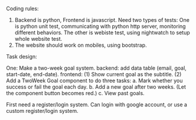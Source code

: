 Coding rules:
1. Backend is python, Frontend is javascript. Need two types of tests:
   One is python unit test, communicating with python http server, monitoring
   different behaviors. The other is webiste test, using nightwatch to setup
   whole website test.
2. The website should work on mobiles, using bootstrap.

Task design:

One: Make a two-week goal system.
backend: add data table (email, goal, start-date, end-date).
frontend: (1) Show current goal as the subtitle.
          (2) Add a TwoWeek Goal component to do three tasks:
              a. Mark whether you success or fail the goal each day.
              b. Add a new goal after two weeks. (Let the component button
                becomes red.)
              c. View past goals.

First need a register/login system.
  Can login with google account, or use a custom register/login system.
